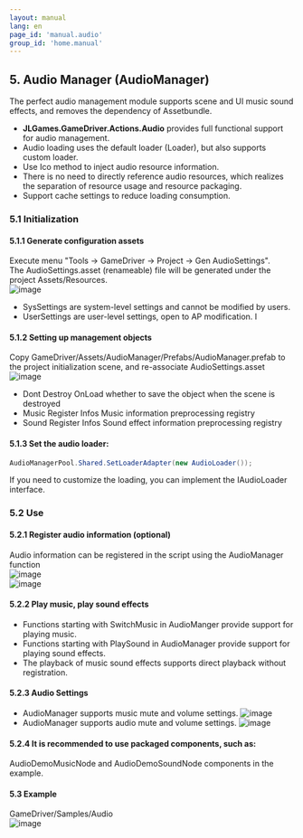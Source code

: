 ```yaml
---
layout: manual
lang: en
page_id: 'manual.audio'
group_id: 'home.manual'
---
```

## 5. Audio Manager (AudioManager)
The perfect audio management module supports scene and UI music sound effects, and removes the dependency of Assetbundle.  

+ **JLGames.GameDriver.Actions.Audio** provides full functional support for audio management.
+ Audio loading uses the default loader (Loader), but also supports custom loader.
+ Use Ico method to inject audio resource information.
+ There is no need to directly reference audio resources, which realizes the separation of resource usage and resource packaging.
+ Support cache settings to reduce loading consumption.

### 5.1 Initialization

#### 5.1.1 Generate configuration assets
Execute menu "Tools -> GameDriver -> Project -> Gen AudioSettings".  
The AudioSettings.asset (renameable) file will be generated under the project Assets/Resources.  
![image](assets/img/audio_2.png)  
+ SysSettings are system-level settings and cannot be modified by users.
+ UserSettings are user-level settings, open to AP modification. I

#### 5.1.2 Setting up management objects
Copy GameDriver/Assets/AudioManager/Prefabs/AudioManager.prefab to the project initialization scene, and re-associate AudioSettings.asset  
![image](assets/img/audio_1.png)  
+ Dont Destroy OnLoad whether to save the object when the scene is destroyed
+ Music Register Infos Music information preprocessing registry
+ Sound Register Infos Sound effect information preprocessing registry

#### 5.1.3 Set the audio loader:
````C#
AudioManagerPool.Shared.SetLoaderAdapter(new AudioLoader());
````
If you need to customize the loading, you can implement the IAudioLoader interface.  

### 5.2 Use

#### 5.2.1 Register audio information (optional)
Audio information can be registered in the script using the AudioManager function  
![image](assets/img/audio_6.png)  
![image](assets/img/audio_7.png)  

#### 5.2.2 Play music, play sound effects
+ Functions starting with SwitchMusic in AudioManger provide support for playing music.
+ Functions starting with PlaySound in AudioManager provide support for playing sound effects.
+ The playback of music sound effects supports direct playback without registration.

#### 5.2.3 Audio Settings
+ AudioManager supports music mute and volume settings.
![image](assets/img/audio_8.png)  
+ AudioManager supports audio mute and volume settings.
![image](assets/img/audio_9.png)  

#### 5.2.4 It is recommended to use packaged components, such as:
AudioDemoMusicNode and AudioDemoSoundNode components in the example.  

#### 5.3 Example
GameDriver/Samples/Audio  
![image](assets/img/audio_5.png)  